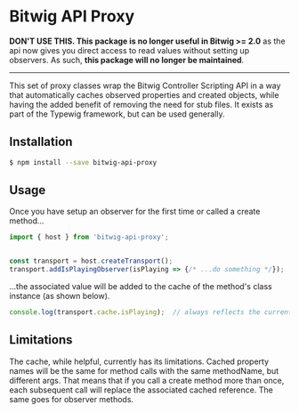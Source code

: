 # Bitwig API Proxy

**DON'T USE THIS. This package is no longer useful in Bitwig >= 2.0** as the api now gives you direct access to read values without setting up observers. As such, **this package will no longer be maintained**.

------

This set of proxy classes wrap the Bitwig Controller Scripting API in a way that automatically caches observed properties and created objects, while having the added benefit of removing the need for stub files. It exists as part of the Typewig framework, but can be used generally.


## Installation

```bash
$ npm install --save bitwig-api-proxy
```

## Usage

Once you have setup an observer for the first time or called a create method...

```ts
import { host } from 'bitwig-api-proxy';


const transport = host.createTransport();
transport.addIsPlayingObserver(isPlaying => {/* ...do something */});
```

...the associated value will be added to the cache of the method's class instance (as shown below).

```ts
console.log(transport.cache.isPlaying);  // always reflects the current isPlaying state
```


## Limitations

The cache, while helpful, currently has its limitations. Cached property names will be the same for method calls with the same methodName, but different args. That means that if you call a create method more than once, each subsequent call will replace the associated cached reference. The same goes for observer methods.

